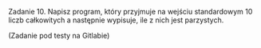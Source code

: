 Zadanie 10. 
Napisz program, który przyjmuje na wejściu standardowym 10 liczb całkowitych a następnie wypisuje, ile z nich jest parzystych.

(Zadanie pod testy na Gitlabie)
